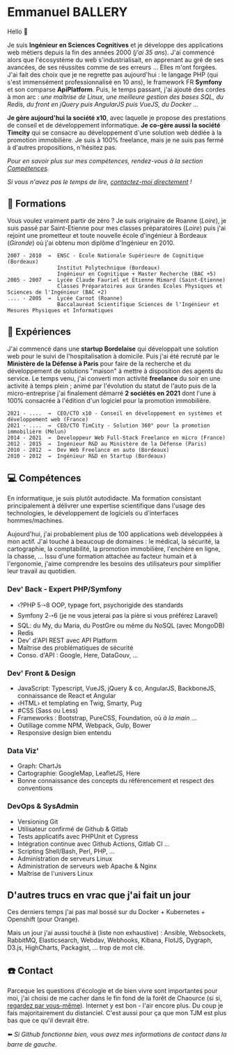 # Emmanuel BALLERY

Hello 👋

Je suis **Ingénieur en Sciences Cognitives** et je développe des applications web métiers depuis la fin des années 2000 (*j'ai 35 ans*). J'ai commencé alors que l'écosystème du web s'industrialisait, en apprenant au gré de ses avancées, de ses réussites comme de ses erreurs ... Elles m'ont forgées. J'ai fait des choix que je ne regrette pas aujourd'hui : le langage PHP (qui s'est immensément professionnalisé en 10 ans), le framework FR **Symfony** et son comparse **ApiPlatform**. Puis, le temps passant, j'ai ajouté des cordes à mon arc : *une maîtrise de Linux, une meilleure gestion des bases SQL, du Redis, du front en jQuery puis AngularJS puis VueJS, du Docker* ...

**Je gère aujourd'hui la société x10**, avec laquelle je propose des prestations de conseil et de développement informatique. **Je co-gère aussi la société Timcity** qui se consacre au développement d'une solution web dédiée à la promotion immobilière. Je suis à 100% freelance, mais je ne suis pas fermé à d'autres propositions, n'hésitez pas.

*Pour en savoir plus sur mes compétences, rendez-vous à la section [Compétences](README.md#-compétences).*

*Si vous n'avez pas le temps de lire, [contactez-moi directement](README.md#-contact) !*

## 🏫 Formations

Vous voulez vraiment partir de zéro ? Je suis originaire de Roanne (*Loire*), je suis passé par Saint-Etienne pour mes classes préparatoires (*Loire*) puis j'ai rejoint une prometteur et toute nouvelle école d'ingénieur à Bordeaux (*Gironde*) où j'ai obtenu mon diplôme d'Ingénieur en 2010.

```text
2007 - 2010  ⇝  ENSC - École Nationale Supérieure de Cognitique (Bordeaux)
                Institut Polytechnique (Bordeaux)
                Ingénieur en Cognitique + Master Recherche (BAC +5)
2005 - 2007  ⇝  Lycée Claude Fauriel et Étienne Mimard (Saint‐Etienne)
                Classes Préparatoires aux Grandes Écoles Physiques et Sciences de l'Ingénieur (BAC +2)
.... - 2005  ⇝  Lycée Carnot (Roanne)
                Baccalauréat Scientifique Sciences de l'Ingénieur et Mesures Physiques et Informatiques
```

## 🚀 Expériences

J'ai commencé dans une **startup Bordelaise** qui développait une solution web pour le suivi de l'hospitalisation à domicile. Puis j'ai été recruté par le **Ministère de la Défense à Paris** pour faire de la recherche et du développement de solutions "maison" à mettre à disposition des agents du service. Le temps venu, j'ai converti mon activité **freelance** du soir en une activité à temps plein ; animé par l'évolution du statut de l'auto puis de la micro-entreprise j'ai finalement démarré **2 sociétés en 2021** dont l'une à 100% consacrée à l'édition d'un logiciel pour la promotion immobilière.

```text
2021 - ....  ⇝  CEO/CTO x10 - Conseil en développement en systèmes et développement web (France)
2021 - ....  ⇝  CEO/CTO TimCity - Solution 360° pour la promotion immobilière (Melun)
2014 - 2021  ⇝  Developpeur Web Full-Stack Freelance en micro (France)
2012 - 2015  ⇝  Ingénieur R&D au Ministère de la Défense (Paris)
2010 - 2012  ⇝  Dev Web Freelance en auto (Bordeaux)
2010 - 2012  ⇝  Ingénieur R&D en Startup (Bordeaux)
```

## 💻 Compétences

En informatique, je suis plutôt autodidacte. Ma formation consistant principalement à délivrer une expertise scientifique dans l'usage des technologies, le développement de logiciels ou d'interfaces hommes/machines.

Aujourd'hui, j'ai probablement plus de 100 applications web développées à mon actif. J'ai touché à beaucoup de domaines : le médical, la sécurité, la cartographie, la comptabilité, la promotion immobilière, l'enchère en ligne, la chasse, ... Issu d'une formation attachée au facteur humain et à l'ergonomie, j'aime comprendre les besoins des utilisateurs pour simplifier leur travail au quotidien.

### Dev' Back - Expert PHP/Symfony

- ‹?PHP 5🠒8 OOP, typage fort, psychorigide des standards
- Symfony 2🠒6 (je ne vous jeterai pas la pière si vous préférez Laravel)
- SQL: du My, du Maria, du PostGre ou même du NoSQL (avec MongoDB)
- Redis
- Dev' d'API REST avec API Platform
- Maîtrise des problématiques de sécurité
- Conso. d'API : Google, Here, DataGouv, ...

### Dev' Front & Design

- JavaScript: Typescript, VueJS, jQuery & co, AngularJS, BackboneJS, connaissance de React et Angular
- ‹HTML› et templating en Twig, Smarty, Pug
- #CSS (Sass ou Less)
- Frameworks : Bootstrap, PureCSS, Foundation, où *à la main* ...
- Outillage comme NPM, Webpack, Gulp, Bower
- Responsive design bien entendu

### Data Viz'

- Graph: ChartJs
- Cartographie: GoogleMap, LeafletJS, Here
- Bonne connaissance des concepts du référencement et respect des conventions

### DevOps & SysAdmin

- Versioning Git
- Utilisateur confirmé de Github & Gitlab
- Tests applicatifs avec PHPUnit et Cypress
- Intégration continue avec Github Actions, Gitlab CI ...
- Scripting Shell/Bash, Perl, PHP, ...
- Administration de serveurs Linux
- Administration de serveurs web Apache & Nginx
- Maîtrise de l'univers Linux

## D'autres trucs en vrac que j'ai fait un jour

Ces derniers temps j'ai pas mal bossé sur du Docker + Kubernetes + Openshift (pour Orange).

Mais un jour j'ai aussi touché à (liste non exhaustive) : Ansible, Websockets, RabbitMQ, Elasticsearch, Webdav, Webhooks, Kibana, FlotJS, Dygraph, D3.js, HighCharts, Packagist, ... trop de mot clé.

## ☎️ Contact

Parceque les questions d'écologie et de bien vivre sont importantes pour moi, j'ai choisi de me cacher dans le fin fond de la forêt de Chaource (si si, [regardez par vous-même](https://www.google.com/maps/place/18+Rue+des+Bordes,+10210+Lantages)). Internet y est bon - l'air encore plus. Du coup je fais majoritairement du distanciel. C'est aussi pour ça que mon TJM est plus bas que ce qu'il devrait être.

⬅️ *Si Github fonctionne bien, vous avez mes informations de contact dans la barre de gauche.*
